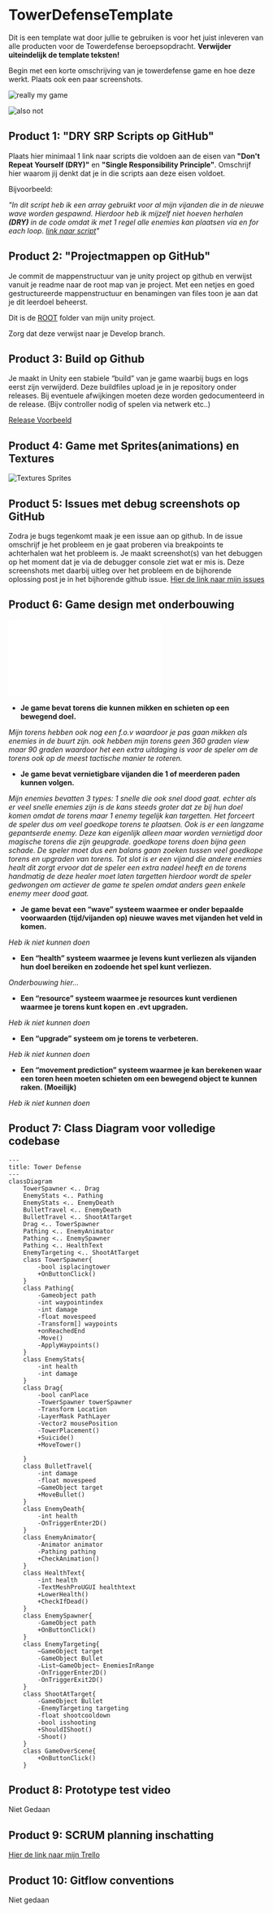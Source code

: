 # TowerDefenseTemplate
Dit is een template wat door jullie te gebruiken is voor het juist inleveren van alle producten voor de Towerdefense beroepsopdracht. **Verwijder uiteindelijk de template teksten!**

Begin met een korte omschrijving van je towerdefense game en hoe deze werkt. Plaats ook een paar screenshots.

![really my game](/ReadmeImages/InGameScreenShot1.pngg)

![also not](https://cdn.akamai.steamstatic.com/steam/apps/960090/ss_900d7c00d45ff2a258d4c8d59ee47f7f04854c37.600x338.jpg?t=1686097340)


## Product 1: "DRY SRP Scripts op GitHub"

Plaats hier minimaal 1 link naar scripts die voldoen aan de eisen van **"Don't Repeat Yourself (DRY)"** en **"Single Responsibility Principle"**.
Omschrijf hier waarom jij denkt dat je in die scripts aan deze eisen voldoet.

Bijvoorbeeld:

*"In dit script heb ik een array gebruikt voor al mijn vijanden die in de nieuwe wave worden gespawnd. Hierdoor heb ik mijzelf niet hoeven herhalen **(DRY)** in de code omdat ik met 1 regel alle enemies kan plaatsen via en for each loop.
[link naar script](/MyTowerDefenseGame/Assets/Scripts/JustAScript.cs)"*

## Product 2: "Projectmappen op GitHub"

Je commit de mappenstructuur van je unity project op github en verwijst vanuit je readme naar de root map van je project. Met een netjes en goed gestructureerde mappenstructuur en benamingen van files toon je aan dat je dit leerdoel beheerst. 

Dit is de [ROOT](/MyTowerDefenseGame/) folder van mijn unity project.

Zorg dat deze verwijst naar je Develop branch.

## Product 3: Build op Github

Je maakt in Unity een stabiele “build” van je game waarbij bugs en logs eerst zijn verwijderd. Deze buildfiles upload je in je repository onder releases.  Bij eventuele afwijkingen moeten deze worden gedocumenteerd in de release. (Bijv controller nodig of spelen via netwerk etc..) 

[Release Voorbeeld](https://github.com/erwinhenraat/TowerDefenseTemplate/releases)

## Product 4: Game met Sprites(animations) en Textures 

![Textures Sprites](/readmeVisuals/BoDemoGif.gif)

## Product 5: Issues met debug screenshots op GitHub 

Zodra je bugs tegenkomt maak je een issue aan op github. In de issue omschrijf je het probleem en je gaat proberen via breakpoints te achterhalen wat het probleem is. Je maakt screenshot(s) van het debuggen op het moment dat je via de debugger console ziet wat er mis is. Deze screenshots met daarbij uitleg over het probleem en de bijhorende oplossing post je in het bijhorende github issue. 
[Hier de link naar mijn issues](https://github.com/TylerVermeulen/Tower-Defense/issues)

## Product 6: Game design met onderbouwing 

![Hier Mijn Game Design Document](/PlayabilityAndReplayability/README.MD)

*  **Je game bevat torens die kunnen mikken en schieten op een bewegend doel.** 

*Mijn torens hebben ook nog een f.o.v waardoor je pas gaan mikken als enemies in de buurt zijn. ook hebben mijn torens geen 360 graden view maar 90 graden waardoor het een extra uitdaging is voor de speler om de torens ook op de meest tactische manier te roteren.*

*  **Je game bevat vernietigbare vijanden die 1 of meerderen paden kunnen volgen.**  

*Mijn enemies bevatten 3 types: 
1 snelle die ook snel dood gaat. echter als er veel snelle enemies zijn is de kans steeds groter dat ze bij hun doel komen omdat de torens maar 1 enemy tegelijk kan targetten. Het forceert de speler dus om veel goedkope torens te plaatsen.
Ook is er een langzame gepantserde enemy. Deze kan eigenlijk alleen maar worden vernietigd door magische torens die zijn geupgrade. goedkope torens doen bijna geen schade. De speler moet dus een balans gaan zoeken tussen veel goedkope torens en upgraden van torens.
Tot slot is er een vijand die andere enemies healt dit zorgt ervoor dat de speler een extra nadeel heeft en de torens handmatig de deze healer moet laten targetten hierdoor wordt de speler gedwongen om actiever de game te spelen omdat anders geen enkele enemy meer dood gaat.*

*  **Je game bevat een “wave” systeem waarmee er onder bepaalde voorwaarden (tijd/vijanden op) nieuwe waves met vijanden het veld in komen.**

*Heb ik niet kunnen doen*

*  **Een “health” systeem waarmee je levens kunt verliezen als vijanden hun doel bereiken en zodoende het spel kunt verliezen.** 

*Onderbouwing hier...*

*  **Een “resource” systeem waarmee je resources kunt verdienen waarmee je torens kunt kopen en .evt upgraden.**

*Heb ik niet kunnen doen*

*  **Een “upgrade” systeem om je torens te verbeteren.**

*Heb ik niet kunnen doen*

*  **Een “movement prediction” systeem waarmee je kan berekenen waar een toren heen moeten schieten om een bewegend object te kunnen raken. (Moeilijk)**

*Heb ik niet kunnen doen*

## Product 7: Class Diagram voor volledige codebase 

```mermaid
---
title: Tower Defense
---
classDiagram
    TowerSpawner <.. Drag
    EnemyStats <.. Pathing
    EnemyStats <.. EnemyDeath
    BulletTravel <.. EnemyDeath
    BulletTravel <.. ShootAtTarget
    Drag <.. TowerSpawner
    Pathing <.. EnemyAnimator
    Pathing <.. EnemySpawner
    Pathing <.. HealthText
    EnemyTargeting <.. ShootAtTarget
    class TowerSpawner{
        -bool isplacingtower
        +OnButtonClick()
    }
    class Pathing{
        -Gameobject path
        -int waypointindex
        -int damage
        -float movespeed
        -Transform[] waypoints
        +onReachedEnd
        -Move()
        -ApplyWaypoints()
    }
    class EnemyStats{
        -int health
        -int damage
    }
    class Drag{
        -bool canPlace
        -TowerSpawner towerSpawner
        -Transform Location
        -LayerMask PathLayer
        -Vector2 mousePosition
        -TowerPlacement()
        +Suicide()
        +MoveTower()

    }
    class BulletTravel{
        -int damage
        -float movespeed
        ~GameObject target
        +MoveBullet()
    }
    class EnemyDeath{
        -int health
        -OnTriggerEnter2D()
    }
    class EnemyAnimator{
        -Animator animator
        -Pathing pathing
        +CheckAnimation()
    }
    class HealthText{
        -int health
        -TextMeshProUGUI healthtext
        +LowerHealth()
        +CheckIfDead()
    }
    class EnemySpawner{
        -GameObject path
        +OnButtonClick()
    }
    class EnemyTargeting{
        ~GameObject target
        -GameObject Bullet
        -List~GameObject~ EnemiesInRange
        -OnTriggerEnter2D()
        -OnTriggerExit2D()
    }
    class ShootAtTarget{
        -GameObject Bullet
        -EnemyTargeting targeting
        -float shootcooldown
        -bool isshooting
        +ShouldIShoot()
        -Shoot()
    }
    class GameOverScene{
        +OnButtonClick()
    }

```

## Product 8: Prototype test video

Niet Gedaan

## Product 9: SCRUM planning inschatting 

[Hier de link naar mijn Trello](https://trello.com/invite/b/66d6c2bdbe01b04b343812b9/ATTI9410b8b30af66d2405ce8621f83578c7DEB059B9/torenaanvallen)

## Product 10: Gitflow conventions

Niet gedaan
